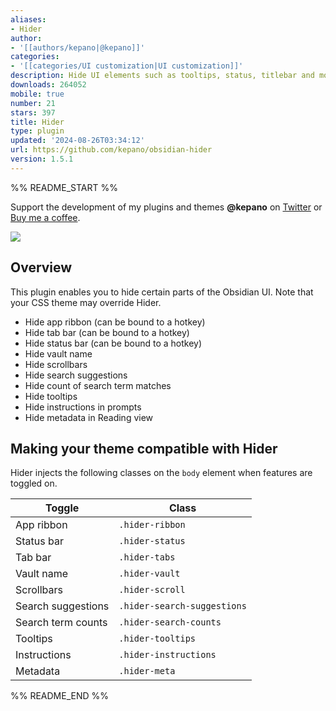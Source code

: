 ```yaml
---
aliases:
- Hider
author:
- '[[authors/kepano|@kepano]]'
categories:
- '[[categories/UI customization|UI customization]]'
description: Hide UI elements such as tooltips, status, titlebar and more
downloads: 264052
mobile: true
number: 21
stars: 397
title: Hider
type: plugin
updated: '2024-08-26T03:34:12'
url: https://github.com/kepano/obsidian-hider
version: 1.5.1
---
```


%% README_START %%

Support the development of my plugins and themes **@kepano** on [Twitter](https://www.twitter.com/kepano) or [Buy me a coffee](https://www.buymeacoffee.com/kepano).

<a href="https://www.buymeacoffee.com/kepano"><img src="https://img.buymeacoffee.com/button-api/?text=Buy me a coffee&emoji=&slug=kepano&button_colour=6a8695&font_colour=ffffff&font_family=Poppins&outline_colour=000000&coffee_colour=FFDD00"></a>

## Overview

This plugin enables you to hide certain parts of the Obsidian UI. Note that your CSS theme may override Hider.

- Hide app ribbon (can be bound to a hotkey)
- Hide tab bar (can be bound to a hotkey)
- Hide status bar (can be bound to a hotkey)
- Hide vault name
- Hide scrollbars
- Hide search suggestions
- Hide count of search term matches
- Hide tooltips
- Hide instructions in prompts
- Hide metadata in Reading view

## Making your theme compatible with Hider

Hider injects the following classes on the `body` element when features are toggled on.

| Toggle | Class |
| ------ | ----- |
| App ribbon | `.hider-ribbon` |
| Status bar | `.hider-status` |
| Tab bar | `.hider-tabs` |
| Vault name | `.hider-vault` |
| Scrollbars | `.hider-scroll` |
| Search suggestions | `.hider-search-suggestions` |
| Search term counts | `.hider-search-counts` |
| Tooltips | `.hider-tooltips` |
| Instructions | `.hider-instructions` |
| Metadata | `.hider-meta` |


%% README_END %%